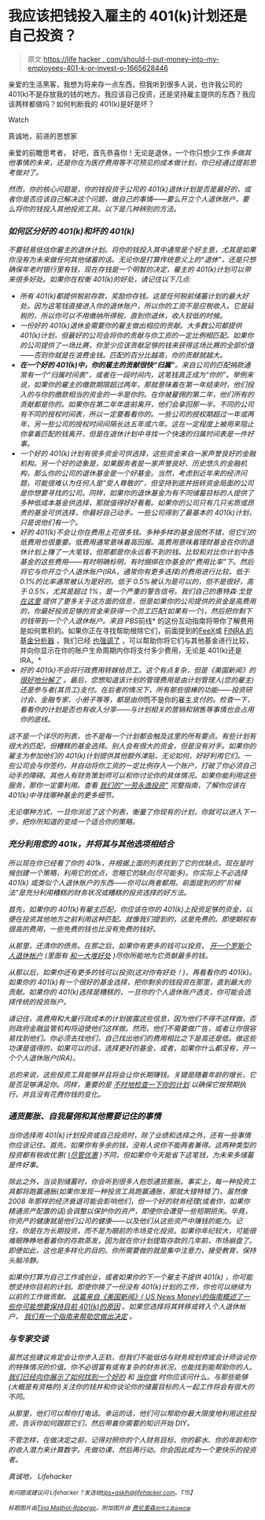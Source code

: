 # 我应该把钱投入雇主的 401(k)计划还是自己投资？

> 原文:[https://life hacker . com/should-I-put-money-into-my-employees-401-k-or-invest-o-1665628446](https://lifehacker.com/should-i-put-money-into-my-employers-401-k-or-invest-o-1665628446)

亲爱的生活黑客，我想为将来存一点东西，但我听到很多人说，也许我公司的 401(k)不是存放我的钱的地方。我应该自己投资，还是坚持雇主提供的东西？我应该两样都做吗？如何判断我的 401(k)是好是坏？

Watch

真诚地，前进的思想家

亲爱的前瞻思考者，
好吧，首先恭喜你！无论是退休，一个你只想少工作*多做其他事情的未来，还是你在为医疗费用等不可预见的成本做计划，你已经通过提前思考做对了。*

*然而，你的核心问题是，你的钱投资于公司的 401(k)退休计划是否是最好的，或者你是否应该自己解决这个问题，做自己的事情——要么开立个人退休账户，要么将你的钱投入其他投资工具。以下是几种辨别的方法。*

### *如何区分好的 401(k)和坏的 401(k)*

*不要轻易低估你雇主的退休计划。将你的钱投入其中通常是个好主意，尤其是如果你没有为未来做任何其他储蓄的话。无论你是打算传统意义上的“退休”，还是只想确保年老时银行里有钱，现在存钱是一个明智的决定，雇主的 401(k)计划可以带来很多好处。如果你在权衡 401(k)的好处，请记住以下几点:*

*   *所有 401(k)都提供税前存款，奖励你存钱。这是任何税前储蓄计划的最大好处。因为这笔钱直接进入你的退休账户，所以你的工资不是应税收入。它是延税的，所以你可以不用缴纳所得税，直到你退休，收入较低的时候。*
*   *一份好的 401(k)退休金需要你的雇主做出相应的贡献。大多数公司都提供 401(k)计划，但最好的公司会将你的贡献与你工资的一定比例相匹配。如果你的公司提供了一场比赛，你至少应该贡献足够的钱来获得这场比赛的全部价值——否则你就是在浪费金钱。匹配的百分比越高，你的贡献就越大。*
*   ***在一个好的 401(k)中，你的雇主的贡献很快“归属”**。来自公司的匹配捐款通常有一个“归属时间表”，或者在一段时间内，这笔钱真正成为“你的”。举例来说，如果你的雇主的缴款期限超过两年，那就意味着在第一年结束时，他们投入的与你的缴款相当的资金的一半是你的。在你被雇佣的第二年，他们所有的贡献都是你的。如果你在第二年年底前离开，他们会拿回那一半。不同的公司有不同的授权时间表，所以一定要看看你的。一些公司的授权期超过一年或两年，另一些公司的授权时间间隔长达五年或六年。这在一定程度上被用来阻止你拿着匹配的钱离开，但是在退休计划中寻找一个快速的归属时间表是一件好事。*
*   *一个好的 401(k)计划有很多资金可供选择，这些资金来自一家声誉良好的金融机构。另一个好的迹象是，如果服务者是一家声誉良好、历史悠久的金融机构，那么你的公司的退休基金是一个好基金。当然，考虑到近年来的经济问题，可能很难认为任何人是“受人尊敬的”，但坚持到底并扭转资金局面的公司是你想要寻找的公司。同样，如果你的退休基金为有不同储蓄目标的人提供了多种低成本基金供选择，那就值得好好看看。如果你的公司只有几只劣质或昂贵的基金可供选择，你最好自己动手。一些公司得到了最基本的 401(k)计划，只是说他们有一个。*
*   *好的 401(k)不会让你在费用上花很多钱。多种多样的基金固然不错，但它们的低费用也很重要。低费用通常意味着高回报。高费用意味着理财基金在你的退休计划上赚了一大笔钱，但那都是你永远看不到的钱。比较和对比你计划中各基金的这些费用——有时明确标明，有时捆绑在你基金的“费用比率”下。然后将它与你开立个人退休账户(IRA，通常你有更多选择)的费用进行比较。低于 0.1%的比率通常被认为是好的。低于 0.5%被认为是可以的，但不是很好，高于 0.5%，尤其是超过 1%，是一个严重的警告信号。我们自己的惠特森·戈登 [在这里](http://lifehacker.com/definitely-if-you-log-into-your-401ks-web-site-where-1655424807) 提供了更多关于这方面的信息，但是如果你的公司提供的资金是高费用的，你最好投资足够的资金来获得一个员工匹配(如果有一个)，然后把你剩下的钱带到一个个人退休帐户。来自 PBS*前线* 的这份互动指南将带你了解费用是如何累积的。如果你正在寻找帮助根除它们，前面提到的[FeeX](http://feex.com/)或 [FINRA 的基金分析器](http://apps.finra.org/fundanalyzer/1/fa.aspx) ，我们已经 [也强调了](http://twocents.lifehacker.com/use-fira-s-fund-analyzer-to-compare-401-k-fees-1593267861) ，可以帮助你将它们与其他基金进行比较，并向你显示在你的账户生命周期内你将支付多少费用，无论是 401(k)还是 IRA。*
*   *好的 401(k)不会将行政费用转嫁给员工。这个有点复杂，但是《美国新闻》的 [很好地分解了](http://money.usnews.com/money/blogs/the-smarter-mutual-fund-investor/2014/08/28/how-to-navigate-the-complicated-world-of-401-k-fees) 。最后，您想知道该计划的管理费用是由计划管理人(您的雇主)还是参与者(其员工)支付。在后者的情况下，所有那些很棒的功能——投资研讨会、金融专家、小册子等等，都是由你*而不是你的雇主*支付的。检查一下，看看你的计划是否也有收入分享——与计划相关的营销和销售等事情也会占用你的底线。*

*这不是一个详尽的列表，也不是每一个计划都会触及这里的所有要点。有些计划有很大的匹配，但糟糕的基金选择。别人会有很大的资金，但是没有对手。如果你的雇主为参加他们的 401(k)计划提供其他额外津贴，无论如何，好好利用它们。一些公司会与你签约，并自动将你工资的一定比例存入一个账户，打破了你必须自己动手的障碍。其他人有财务策划师可以和你讨论你的具体情况。如果你能利用这些服务，那你一定要利用。查看 [我们的“一劳永逸投资”](https://lifehacker.com/how-to-build-an-easy-beginner-set-and-forget-investm-1686878594) 完整指南，了解你应该在 401(k)中寻找哪种基金的更多细节。*

*无论哪种方式，一旦你浏览了这个列表，衡量了你现有的计划，你就可以进入下一步，把你所知道的变成一个适合你的策略。*

### *充分利用您的 401k，并将其与其他选项相结合*

*所以现在你已经看了你的 401k，并根据上面的列表找到了它的优缺点。现在是时候创建一个策略，利用它的优点，忽略它的缺点(尽可能多)。你实际上不必选择 401(k) *或*类似个人退休账户的东西——你可以两者都用。前面提到的的“阶梯法”是充分利用糟糕的财务状况或糟糕的投资选择的好方法。*

*首先，如果你的 401(k)有雇主匹配，你应该在你的 401(k)上投资足够的资金，以便在投资其他地方之前利用这种匹配。就像我们提到的，这是免费的。即使期权有很高的费用，一些免费的钱也比没有免费的钱好。*

*从那里，还清你的债务。在那之后，如果你有更多的钱可以投资， [开一个罗斯个人退休帐户](https://lifehacker.com/a-beginner-s-guide-to-opening-an-ira-1607498930) (里面有 [和一大堆好处](http://twocents.lifehacker.com/this-infographic-will-help-you-decide-between-a-roth-or-1568965079) )尽你所能地为它贡献最多的钱。*

*从那以后，如果你还有更多的钱可以投资(这对你有好处！)，再看看你的 401(k)。如果你的 401(k)有一个很好的基金选择，把你剩余的钱投资在那里，直到最大的贡献。如果你的 401(k)选择是糟糕的，一旦你的个人退休账户透支，你可能会选择传统的投资账户。*

*请记住，高费用和大量行政成本的计划披露这些信息，因为他们不得不这样做，否则政府金融监管机构将迫使他们这样做。然而，他们不需要做广告，或者让你很容易找到他们。你必须去找他们，自己找出他们的费用相比之下是高还是低。做这些功课是值得的，如果可以的话，选择更好的基金，或者，如果你什么都没有，开一个个人退休账户(IRA)。*

*总的来说，这些投资工具能够并且将会让你长期赚钱。关键是随着年龄的增长，它是否足够满足你。同样，重要的是 [不时地检查一下你的计划](http://twocents.lifehacker.com/check-up-on-your-401-k-to-keep-your-retirement-on-trac-1604935648) 以确保它按预期执行，并且没有花费你钱的变化。*

### *通货膨胀、自我雇佣和其他需要记住的事情*

*当你选择用 401(k)计划投资或自己投资时，除了业绩和选择之外，还有一些事情你应该记住。首先，如果你有多余的钱，没有人说你不能两者兼得。这两种类型的投资都有税收优惠( [)尽管优惠](http://www.investopedia.com/articles/retirement/06/iraandtaxes.asp) )不同，但如果你今天能省下这笔钱，为未来多储蓄是件好事。*

*除此之外，当谈到储蓄时，你会听到很多人抱怨通货膨胀。事实上，每一种投资工具都将跑赢通胀(如果你发现一种投资工具跑赢通胀，那就大错特错了)。虽然像 2008 年那样的经济衰退可能会影响他们，但一个好的财务经理(或者你，如果你精通资产配置的话)会调整以保护你的资产，即使你会遭受一些短期损失。毕竟，你资产的健康就是他们公司的健康——以及他们从这些资产中赚钱的能力。记住，你是在为长期投资，而不是为眼前的市场变化投资。如果你年纪较大，可能很难眼睁睁地看着你的存款蒸发，因为就在你计划提取存款的几年前，市场崩盘了。即便如此，这也是多样化的目的。你所需要做的就是集中注意力，接受教育，保持头脑冷静。*

*如果你打算为自己工作或创业，或者如果你的下一个雇主不提供 401(k) ，你可能想坚持你目前的计划。即使你换了一份没有 401(k)计划的工作，你也可以继续为以前的工作做贡献。 [这篇来自《美国新闻》( US News Money)的指南概述了一些你可能想要保持目前 401(k)的原因](http://money.usnews.com/money/personal-finance/mutual-funds/articles/2014/11/27/the-dos-and-donts-of-401-k-rollovers) 。如果您选择将其转移或转入个人退休帐户， [我们有一个指南来帮助您做出决定](http://lifehacker.com/what-should-i-do-with-my-old-orphaned-401-k-s-1624399449) 。*

### *与专家交谈*

*虽然这些建议肯定会让你步入正轨，但我们不能低估与财务规划师或会计师谈论你的特殊情况的价值。你不必很富有或有复杂的财务状况，也能找到能帮助你的人。 [我们已经向你展示了如何找到一个好的](http://lifehacker.com/how-to-weed-out-a-good-financial-advisor-from-the-bad-5981896) 和 [当你做](http://lifehacker.com/know-what-to-ask-before-hiring-a-financial-planner-5222016) 时你应该问什么。与那些能够(大概是有资格的)关注你的钱并和你谈论你的储蓄目标的人一起工作将会有很大的不同。*

*从那里，他们可以帮你打电话。幸运的话，他们可以帮助你最大限度地利用这些投资，告诉你如何跟踪它们，然后带着你需要的知识开始 DIY。*

*不管怎样，在做决定之前，记得对照你的个人财务目标、你的薪水、你的年龄和你的收入潜力来计算数字。先做功课，然后再行动。你会因此成为一个更快乐的投资者。*

*真诚地，
Lifehacker*

*<small>*有问题或建议问 Lifehacker？发送给*</small>[<small>*tips+asklh@lifehacker.com*</small>](mailto:tips+asklh@lifehacker.com)<small>*。*T15】</small>*

**<small>标题图片由</small>*[*<small>Tina Mailhot-Roberge</small>*](http://vervex.ca/)*<small>。附加图片由</small>* [*<small>费伦里森</small>*](https://www.flickr.com/photos/phelanriessen/6087387101)*<small></small>*<small>[*<small>创作工具</small>*](https://www.flickr.com/photos/creative_tools/8724486525)*<small></small>*<small>[*<small>伯林厄姆</small>*](http://www.shutterstock.com/pic.mhtml?id=139540457&src=id)</small></small>*

*<small><small></small></small>*